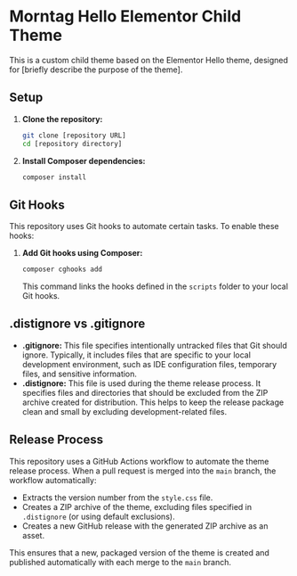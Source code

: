 # Morntag Hello Elementor Child Theme

This is a custom child theme based on the Elementor Hello theme, designed for [briefly describe the purpose of the theme].

## Setup

1.  **Clone the repository:**

    ```bash
    git clone [repository URL]
    cd [repository directory]
    ```

2.  **Install Composer dependencies:**

    ```bash
    composer install
    ```

## Git Hooks

This repository uses Git hooks to automate certain tasks. To enable these hooks:

1.  **Add Git hooks using Composer:**

    ```bash
    composer cghooks add
    ```

    This command links the hooks defined in the `scripts` folder to your local Git hooks.

## .distignore vs .gitignore

- **.gitignore:** This file specifies intentionally untracked files that Git should ignore. Typically, it includes files that are specific to your local development environment, such as IDE configuration files, temporary files, and sensitive information.
- **.distignore:** This file is used during the theme release process. It specifies files and directories that should be excluded from the ZIP archive created for distribution. This helps to keep the release package clean and small by excluding development-related files.

## Release Process

This repository uses a GitHub Actions workflow to automate the theme release process. When a pull request is merged into the `main` branch, the workflow automatically:

- Extracts the version number from the `style.css` file.
- Creates a ZIP archive of the theme, excluding files specified in `.distignore` (or using default exclusions).
- Creates a new GitHub release with the generated ZIP archive as an asset.

This ensures that a new, packaged version of the theme is created and published automatically with each merge to the `main` branch.
